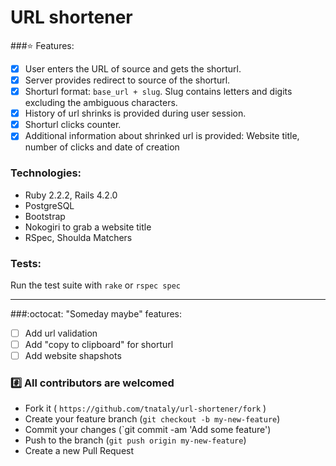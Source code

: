 # URL shortener


###:star: Features:
- [x] User enters the URL of source and gets the shorturl.
- [x] Server provides redirect to source of the shorturl.
- [x] Shorturl format: `base_url + slug`. Slug contains letters and digits excluding the ambiguous characters.
- [x] History of url shrinks is provided during user session.
- [x] Shorturl clicks counter.
- [x] Additional information about shrinked url is provided: Website title, number of clicks and date of creation

### Technologies:
- Ruby 2.2.2, Rails 4.2.0
- PostgreSQL
- Bootstrap
- Nokogiri to grab a website title
- RSpec, Shoulda Matchers

### Tests:
Run the test suite with `rake` or `rspec spec`



-----------
###:octocat: "Someday maybe" features:
- [ ] Add url validation
- [ ] Add "copy to clipboard" for shorturl
- [ ] Add website shapshots

### :hash: All contributors are welcomed
* Fork it ( `https://github.com/tnataly/url-shortener/fork` )
* Create your feature branch (`git checkout -b my-new-feature`)
* Commit your changes (`git commit -am 'Add some feature')
* Push to the branch (`git push origin my-new-feature`)
* Create a new Pull Request


